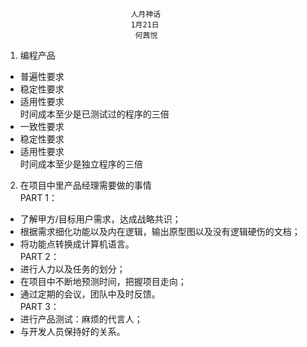                                 人月神话  
                                1月21日
                                 何茜悦
1. 编程产品  
* 普遍性要求  
* 稳定性要求  
* 适用性要求  
时间成本至少是已测试过的程序的三倍  
* 一致性要求  
* 稳定性要求  
* 适用性要求  
时间成本至少是独立程序的三倍  
2. 在项目中里产品经理需要做的事情  
PART 1：
* 了解甲方/目标用户需求，达成战略共识；  
* 根据需求细化功能以及内在逻辑，输出原型图以及没有逻辑硬伤的文档；  
* 将功能点转换成计算机语言。  
PART 2：
* 进行人力以及任务的划分；  
* 在项目中不断地预测时间，把握项目走向；  
* 通过定期的会议，团队中及时反馈。  
PART 3：
* 进行产品测试：麻烦的代言人；  
* 与开发人员保持好的关系。  





 

 